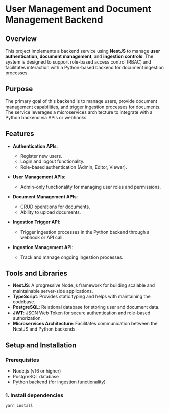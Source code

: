 # User Management and Document Management Backend

## Overview

This project implements a backend service using **NestJS** to manage **user authentication**, **document management**, and **ingestion controls**. The system is designed to support role-based access control (RBAC) and facilitates interaction with a Python-based backend for document ingestion processes.

## Purpose

The primary goal of this backend is to manage users, provide document management capabilities, and trigger ingestion processes for documents. The service leverages a microservices architecture to integrate with a Python backend via APIs or webhooks.

## Features

- **Authentication APIs**: 
  - Register new users.
  - Login and logout functionality.
  - Role-based authentication (Admin, Editor, Viewer).
  
- **User Management APIs**:
  - Admin-only functionality for managing user roles and permissions.

- **Document Management APIs**:
  - CRUD operations for documents.
  - Ability to upload documents.

- **Ingestion Trigger API**:
  - Trigger ingestion processes in the Python backend through a webhook or API call.

- **Ingestion Management API**:
  - Track and manage ongoing ingestion processes.

## Tools and Libraries

- **NestJS**: A progressive Node.js framework for building scalable and maintainable server-side applications.
- **TypeScript**: Provides static typing and helps with maintaining the codebase.
- **PostgreSQL**: Relational database for storing user and document data.
- **JWT**: JSON Web Token for secure authentication and role-based authorization.
- **Microservices Architecture**: Facilitates communication between the NestJS and Python backends.

## Setup and Installation

### Prerequisites

- Node.js (v16 or higher)
- PostgreSQL database
- Python backend (for ingestion functionality)

### 1. Install dependencies

```bash
yarn install




